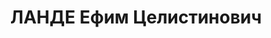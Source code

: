 ---
title: ЛАНДЕ Ефим Целистинович
description: "Род. в 1887, Украина, Киевская обл., м. Ходорково, немец. Проживал:\
  \ Челябинская обл., Челябинск. Облисполком, нач. спец.отдела \n  Арестован 11.02.1937.\
  \ Приговор: 02.01.1938 – ВМН. Расстрелян 02.01.1938"
---